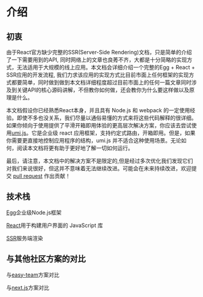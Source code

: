 # 介绍

## 初衷

由于React官方缺少完整的SSR(Server-Side Rendering)文档，只是简单的介绍了一下需要用到的API, 同时网络上的文章也良莠不齐，大都是十分简略的实现方式，无法适用于大规模的线上应用。本文档会详细介绍一个完整的Egg + React + SSR应用的开发流程, 我们力求该应用的实现方式比目前市面上任何框架的实现方式都要简单，同时做到做到本文档详细程度超过目前市面上的任何一篇文章同时涉及到关键API的核心源码讲解，不但教你如何做，还会教你为什么要这样做以及原理是什么。

本文档假设你已经熟悉React本身，并且具有 Node.js 和 webpack 的一定使用经验。即使不多也没关系，我们尽量以通俗易懂的方式来将这些代码解释的很详细。如果你倾向于使用提供了平滑开箱即用体验的更高层次解决方案，你应该去尝试使用[umi.js](https://umijs.org/zh/)。它是企业级 react 应用框架，支持约定式路由，开箱即用。但是，如果你需要更直接地控制应用程序的结构，umi.js 并不适合这种使用场景。无论如何，阅读本文档将更有助于更好地了解一切如何运行。

最后，请注意，本文档中的解决方案不是限定的,但是经过多次优化我们发现它们对我们来说很好，但这并不意味着无法继续改进。可能会在未来持续改进，欢迎提交 [pull request](https://github.com/ykfe/egg-react-ssr/pulls) 作出贡献！

## 技术栈

[Egg](https://eggjs.org/zh-cn/intro/index.html)企业级Node.js框架

[React](https://react.docschina.org/)用于构建用户界面的 JavaScript 库

[SSR](https://reactjs.org/docs/react-dom-server.html)服务端渲染

## 与其他社区方案的对比

与[easy-team](https://github.com/ykfe/egg-react-ssr/wiki/%E4%B8%8Eeasy-team%E5%AE%9E%E7%8E%B0%E6%96%B9%E6%A1%88%E7%9A%84%E5%AF%B9%E6%AF%94)方案对比

与[next.js](https://github.com/ykfe/egg-react-ssr/wiki/%E4%B8%8Enext.js%E5%AE%9E%E7%8E%B0%E6%96%B9%E6%A1%88%E7%9A%84%E5%AF%B9%E6%AF%94)方案对比
